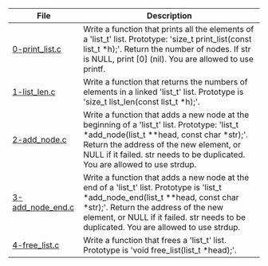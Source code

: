 |File|Description|
|-|-|
|[0-print_list.c](0-print_list.c)|Write a function that prints all the elements of a 'list_t' list. Prototype: 'size_t print_list(const list_t \*h);'. Return the number of nodes. If str is NULL, print [0] (nil). You are allowed to use printf.|
|[1-list_len.c](1-list_len.c)|Write a function that returns the numbers of elements in a linked 'list_t' list. Prototype is 'size_t list_len(const list_t \*h);'.|
|[2-add_node.c](2-add_node.c)|Write a function that adds a new node at the beginning of a 'list_t' list. Prototype: 'list_t \*add_node(list_t \*\*head, const char \*str);'. Return the address of the new element, or NULL if it failed. str needs to be duplicated. You are allowed to use strdup.|
|[3-add_node_end.c](3-add_node_end.c)|Write a function that adds a new node at the end of a 'list_t' list. Prototype is 'list_t \*add_node_end(list_t \*\*head, const char \*str);'. Return the address of the new element, or NULL if it failed. str needs to be duplicated. You are allowed to use strdup.|
|[4-free_list.c](4-free_list.c)|Write a function that frees a 'list_t' list. Prototype is 'void free_list(list_t \*head);'.|
